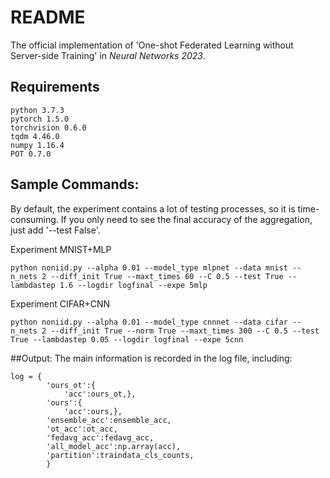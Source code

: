 # README
The official implementation of 'One-shot Federated Learning without Server-side Training' in *Neural Networks 2023*.
## Requirements
```
python 3.7.3
pytorch 1.5.0
torchvision 0.6.0
tqdm 4.46.0
numpy 1.16.4
POT 0.7.0
```
## Sample Commands:
By default, the experiment contains a lot of testing processes, so it is time-consuming. If you only need to see the final accuracy of the aggregation, just add '--test False'.

Experiment MNIST+MLP
```
python noniid.py --alpha 0.01 --model_type mlpnet --data mnist --n_nets 2 --diff_init True --maxt_times 60 --C 0.5 --test True --lambdastep 1.6 --logdir logfinal --expe 5mlp
```

Experiment CIFAR+CNN
```
python noniid.py --alpha 0.01 --model_type cnnnet --data cifar --n_nets 2 --diff_init True --norm True --maxt_times 300 --C 0.5 --test True --lambdastep 0.05 --logdir logfinal --expe 5cnn
```
##Output:
The main information is recorded in the log file, including:

```
log = {
        'ours_ot':{
            'acc':ours_ot,},
        'ours':{
            'acc':ours,},
        'ensemble_acc':ensemble_acc,
        'ot_acc':ot_acc,
        'fedavg_acc':fedavg_acc,
        'all_model_acc':np.array(acc),
        'partition':traindata_cls_counts,
        }

```